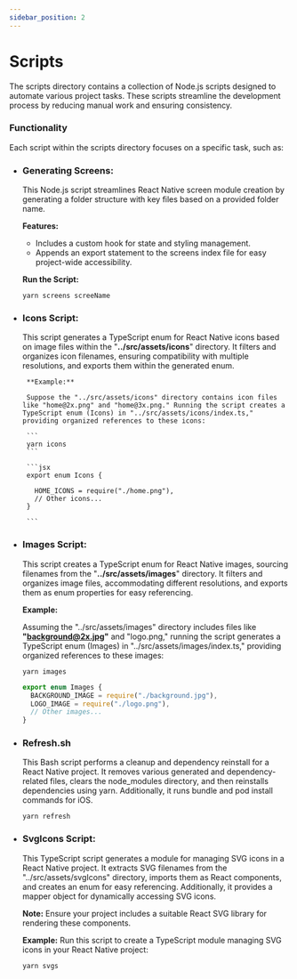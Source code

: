 ```yaml
---
sidebar_position: 2
---
```


# Scripts

The scripts directory contains a collection of Node.js scripts designed to automate various project tasks. These scripts streamline the development process by reducing manual work and ensuring consistency.

### Functionality

Each script within the scripts directory focuses on a specific task, such as:

- ### Generating Screens:

  This Node.js script streamlines React Native screen module creation by generating a folder structure with key files based on a provided folder name.

  **Features:**

  - Includes a custom hook for state and styling management.
  - Appends an export statement to the screens index file for easy project-wide accessibility.

  **Run the Script:**

  ```
  yarn screens screeName
  ```

- ### Icons Script:

  This script generates a TypeScript enum for React Native icons based on image files within the "**../src/assets/icons**" directory. It filters and organizes icon filenames, ensuring compatibility with multiple resolutions, and exports them within the generated enum.

       **Example:**

       Suppose the "../src/assets/icons" directory contains icon files like "home@2x.png" and "home@3x.png." Running the script creates a TypeScript enum (Icons) in "../src/assets/icons/index.ts," providing organized references to these icons:

       ```
       yarn icons
       ```

       ```jsx
       export enum Icons {

         HOME_ICONS = require("./home.png"),
         // Other icons...
       }

       ```

- ### Images Script:

  This script creates a TypeScript enum for React Native images, sourcing filenames from the "**../src/assets/images**" directory. It filters and organizes image files, accommodating different resolutions, and exports them as enum properties for easy referencing.

  **Example:**

  Assuming the "../src/assets/images" directory includes files like **"background@2x.jpg"** and "logo.png," running the script generates a TypeScript enum (Images) in "../src/assets/images/index.ts," providing organized references to these images:

  ```
  yarn images
  ```

  ```typescript
  export enum Images {
    BACKGROUND_IMAGE = require("./background.jpg"),
    LOGO_IMAGE = require("./logo.png"),
    // Other images...
  }
  ```

- ### Refresh.sh

  This Bash script performs a cleanup and dependency reinstall for a React Native project. It removes various generated and dependency-related files, clears the node_modules directory, and then reinstalls dependencies using yarn. Additionally, it runs bundle and pod install commands for iOS.

  ```
  yarn refresh
  ```

- ### SvgIcons Script:

  This TypeScript script generates a module for managing SVG icons in a React Native project. It extracts SVG filenames from the "../src/assets/svgIcons" directory, imports them as React components, and creates an enum for easy referencing. Additionally, it provides a mapper object for dynamically accessing SVG icons.

  **Note:** Ensure your project includes a suitable React SVG library for rendering these components.

  **Example:**
  Run this script to create a TypeScript module managing SVG icons in your React Native project:

  ```
  yarn svgs
  ```
